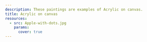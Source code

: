 ```yaml
---
description: These paintings are examples of Acrylic on canvas.
title: Acrylic on canvas
resources:
  - src: Apple-with-dots.jpg
    params:
      cover: true
---
```


